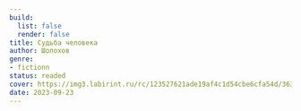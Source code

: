 ```yaml
---
build:
  list: false
  render: false
title: Судьба человека
author: Шолохов
genre:
- fictionn
status: readed
cover: https://img3.labirint.ru/rc/123527621ade19af4c1d54cbe6cfa54d/363x561q80/books54/539433/cover.jpg?1612697281
date: 2023-09-23
---
```


